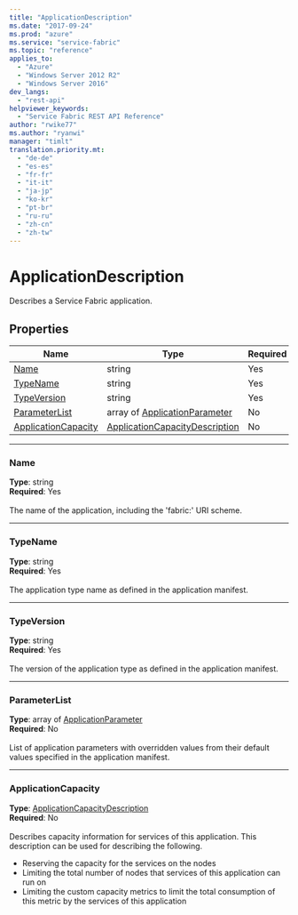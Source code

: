 ```yaml
---
title: "ApplicationDescription"
ms.date: "2017-09-24"
ms.prod: "azure"
ms.service: "service-fabric"
ms.topic: "reference"
applies_to: 
  - "Azure"
  - "Windows Server 2012 R2"
  - "Windows Server 2016"
dev_langs: 
  - "rest-api"
helpviewer_keywords: 
  - "Service Fabric REST API Reference"
author: "rwike77"
ms.author: "ryanwi"
manager: "timlt"
translation.priority.mt: 
  - "de-de"
  - "es-es"
  - "fr-fr"
  - "it-it"
  - "ja-jp"
  - "ko-kr"
  - "pt-br"
  - "ru-ru"
  - "zh-cn"
  - "zh-tw"
---
```

# ApplicationDescription

Describes a Service Fabric application.

## Properties
| Name | Type | Required |
| --- | --- | --- |
| [Name](#name) | string | Yes |
| [TypeName](#typename) | string | Yes |
| [TypeVersion](#typeversion) | string | Yes |
| [ParameterList](#parameterlist) | array of [ApplicationParameter](sfclient-model-applicationparameter.md) | No |
| [ApplicationCapacity](#applicationcapacity) | [ApplicationCapacityDescription](sfclient-model-applicationcapacitydescription.md) | No |

____
### Name
__Type__: string <br/>
__Required__: Yes<br/>
<br/>
The name of the application, including the 'fabric:' URI scheme.

____
### TypeName
__Type__: string <br/>
__Required__: Yes<br/>
<br/>
The application type name as defined in the application manifest.

____
### TypeVersion
__Type__: string <br/>
__Required__: Yes<br/>
<br/>
The version of the application type as defined in the application manifest.

____
### ParameterList
__Type__: array of [ApplicationParameter](sfclient-model-applicationparameter.md) <br/>
__Required__: No<br/>
<br/>
List of application parameters with overridden values from their default values specified in the application manifest.

____
### ApplicationCapacity
__Type__: [ApplicationCapacityDescription](sfclient-model-applicationcapacitydescription.md) <br/>
__Required__: No<br/>
<br/>
Describes capacity information for services of this application. This description can be used for describing the following.
- Reserving the capacity for the services on the nodes
- Limiting the total number of nodes that services of this application can run on
- Limiting the custom capacity metrics to limit the total consumption of this metric by the services of this application

